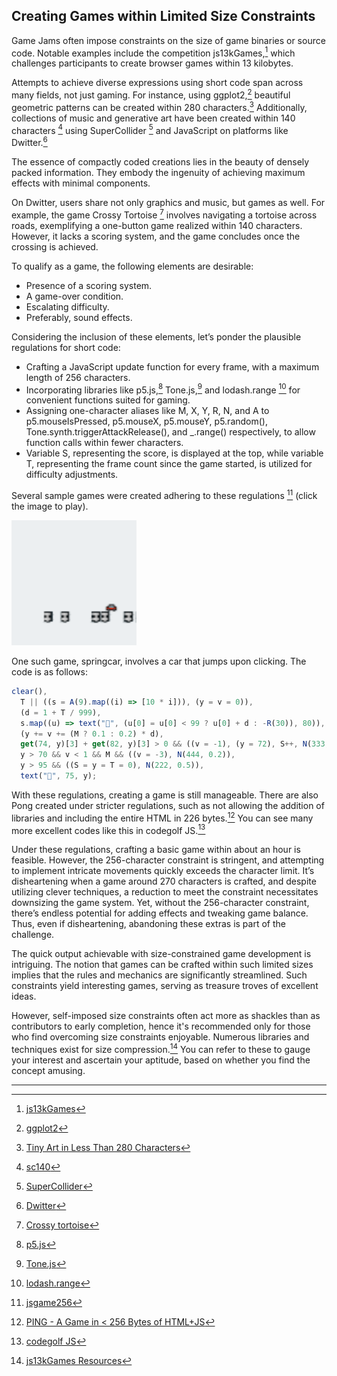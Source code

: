 ## Creating Games within Limited Size Constraints

Game Jams often impose constraints on the size of game binaries or source code. Notable examples include the competition js13kGames,[^1] which challenges participants to create browser games within 13 kilobytes.

Attempts to achieve diverse expressions using short code span across many fields, not just gaming. For instance, using ggplot2,[^2] beautiful geometric patterns can be created within 280 characters.[^3] Additionally, collections of music and generative art have been created within 140 characters [^4] using SuperCollider [^5] and JavaScript on platforms like Dwitter.[^6]

The essence of compactly coded creations lies in the beauty of densely packed information. They embody the ingenuity of achieving maximum effects with minimal components.

On Dwitter, users share not only graphics and music, but games as well. For example, the game Crossy Tortoise [^7] involves navigating a tortoise across roads, exemplifying a one-button game realized within 140 characters. However, it lacks a scoring system, and the game concludes once the crossing is achieved.

To qualify as a game, the following elements are desirable:

- Presence of a scoring system.
- A game-over condition.
- Escalating difficulty.
- Preferably, sound effects.

Considering the inclusion of these elements, let’s ponder the plausible regulations for short code:

- Crafting a JavaScript update function for every frame, with a maximum length of 256 characters.
- Incorporating libraries like p5.js,[^8] Tone.js,[^9] and lodash.range [^10] for convenient functions suited for gaming.
- Assigning one-character aliases like M, X, Y, R, N, and A to p5.mouseIsPressed, p5.mouseX, p5.mouseY, p5.random(), Tone.synth.triggerAttackRelease(), and \_.range() respectively, to allow function calls within fewer characters.
- Variable S, representing the score, is displayed at the top, while variable T, representing the frame count since the game started, is utilized for difficulty adjustments.

Several sample games were created adhering to these regulations [^11] (click the image to play).

[![springcar](https://raw.githubusercontent.com/abagames/jsgame256/master/docs/springcar.png)](https://abagames.github.io/jsgame256/springcar.html)

One such game, springcar, involves a car that jumps upon clicking. The code is as follows:

```javascript
clear(),
  T || ((s = A(9).map((i) => [10 * i])), (y = v = 0)),
  (d = 1 + T / 999),
  s.map((u) => text("🔩", (u[0] = u[0] < 99 ? u[0] + d : -R(30)), 80)),
  (y += v += (M ? 0.1 : 0.2) * d),
  get(74, y)[3] + get(82, y)[3] > 0 && ((v = -1), (y = 72), S++, N(333, 0.1)),
  y > 70 && v < 1 && M && ((v = -3), N(444, 0.2)),
  y > 95 && ((S = y = T = 0), N(222, 0.5)),
  text("🚗", 75, y);
```

With these regulations, creating a game is still manageable. There are also Pong created under stricter regulations, such as not allowing the addition of libraries and including the entire HTML in 226 bytes.[^12] You can see many more excellent codes like this in codegolf JS.[^13]

Under these regulations, crafting a basic game within about an hour is feasible. However, the 256-character constraint is stringent, and attempting to implement intricate movements quickly exceeds the character limit. It’s disheartening when a game around 270 characters is crafted, and despite utilizing clever techniques, a reduction to meet the constraint necessitates downsizing the game system. Yet, without the 256-character constraint, there’s endless potential for adding effects and tweaking game balance. Thus, even if disheartening, abandoning these extras is part of the challenge.

The quick output achievable with size-constrained game development is intriguing. The notion that games can be crafted within such limited sizes implies that the rules and mechanics are significantly streamlined. Such constraints yield interesting games, serving as treasure troves of excellent ideas.

However, self-imposed size constraints often act more as shackles than as contributors to early completion, hence it's recommended only for those who find overcoming size constraints enjoyable. Numerous libraries and techniques exist for size compression.[^14] You can refer to these to gauge your interest and ascertain your aptitude, based on whether you find the concept amusing.

---

[^1]: [js13kGames](https://js13kgames.com/)
[^2]: [ggplot2](https://ggplot2.tidyverse.org/)
[^3]: [Tiny Art in Less Than 280 Characters](https://fronkonstin.com/2017/12/23/tiny-art-in-less-than-280-characters/)
[^4]: [sc140](https://archive.org/details/sc140)
[^5]: [SuperCollider](https://supercollider.github.io/)
[^6]: [Dwitter](https://www.dwitter.net/)
[^7]: [Crossy tortoise](https://www.dwitter.net/d/4671)
[^8]: [p5.js](https://p5js.org/)
[^9]: [Tone.js](https://tonejs.github.io/)
[^10]: [lodash.range](https://lodash.com/docs#range)
[^11]: [jsgame256](https://github.com/abagames/jsgame256)
[^12]: [PING - A Game in < 256 Bytes of HTML+JS](https://github.com/codegolf/ping)
[^13]: [codegolf JS](https://gist.github.com/xem/206db44adbdd09bac424)
[^14]: [js13kGames Resources](https://js13kgames.github.io/resources/)

